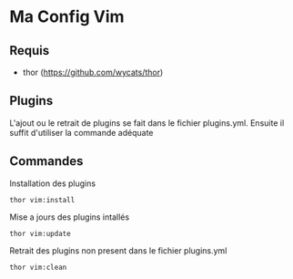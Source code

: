 # Ma Config Vim

## Requis

* thor (https://github.com/wycats/thor)

## Plugins

L'ajout ou le retrait de plugins se fait dans le fichier plugins.yml. Ensuite il suffit d'utiliser la commande adéquate

## Commandes

Installation des plugins

    thor vim:install

Mise a jours des plugins intallés

    thor vim:update

Retrait des plugins non present dans le fichier plugins.yml

    thor vim:clean

